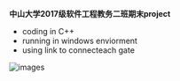 **中山大学2017级软件工程教务二班期末project**

- coding in C++
- running in windows enviorment
- using link to connecteach gate

![images](https://i.loli.net/2018/09/30/5bb041401bee7.png)
